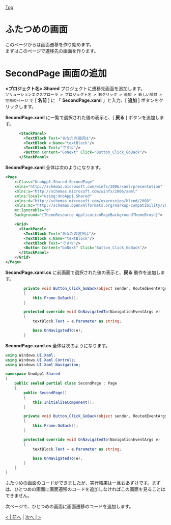 [Top](./top.md)  

# ふたつめの画面

このページからは画面遷移を作り始めます。  
まずはこのページで遷移先の画面を作ります。

# SecondPage 画面の追加
**<プロジェクト名>.Shared** プロジェクトに遷移先画面を追加します。  
```ソリューションエクスプローラ > プロジェクト名 > 右クリック > 追加 > 新しい項目 > 空白のページ``` で [ **名前** ] に 「 **SecondPage.xaml** 」と入力、[ **追加** ] ボタンをクリックします。  

**SecondPage.xaml** に一覧で選択された値の表示と、[ **戻る** ] ボタンを追加します。

```xml
      <StackPanel>
        <TextBlock Text="あなたの選択は"/>
        <TextBlock x:Name="textBlock"/>
        <TextBlock Text="ですね"/>
        <Button Content="GoNext" Click="Button_Click_GoBack"/>
      </StackPanel>
```

**SecondPage.xaml** 全体は次のようになります。

```xml
<Page
    x:Class="UnoApp1.Shared.SecondPage"
    xmlns="http://schemas.microsoft.com/winfx/2006/xaml/presentation"
    xmlns:x="http://schemas.microsoft.com/winfx/2006/xaml"
    xmlns:local="using:UnoApp1.Shared"
    xmlns:d="http://schemas.microsoft.com/expression/blend/2008"
    xmlns:mc="http://schemas.openxmlformats.org/markup-compatibility/2006"
    mc:Ignorable="d"
    Background="{ThemeResource ApplicationPageBackgroundThemeBrush}">

    <Grid>
      <StackPanel>
        <TextBlock Text="あなたの選択は"/>
        <TextBlock x:Name="textBlock"/>
        <TextBlock Text="ですね"/>
        <Button Content="GoNext" Click="Button_Click_GoBack"/>
      </StackPanel>
    </Grid>
</Page>
```

**SecondPage.xaml.cs** に前画面で選択された値の表示と、**戻る** 動作を追加します。

```cs
        private void Button_Click_GoBack(object sender, RoutedEventArgs e)
        {
            this.Frame.GoBack();
        }

        protected override void OnNavigatedTo(NavigationEventArgs e)
        {
            textBlock.Text = e.Parameter as string;

            base.OnNavigatedTo(e);
        }
```

**SecondPage.xaml.cs** 全体は次のようになります。

```cs
using Windows.UI.Xaml;
using Windows.UI.Xaml.Controls;
using Windows.UI.Xaml.Navigation;

namespace UnoApp1.Shared
{
    public sealed partial class SecondPage : Page
    {
        public SecondPage()
        {
            this.InitializeComponent();
        }

        private void Button_Click_GoBack(object sender, RoutedEventArgs e)
        {
            this.Frame.GoBack();
        }

        protected override void OnNavigatedTo(NavigationEventArgs e)
        {
            textBlock.Text = e.Parameter as string;

            base.OnNavigatedTo(e);
        }
    }
}
```

ふたつめの画面のコードができましたが、実行結果は一旦おあずけです。まずは、ひとつめの画面に画面遷移のコードを追加しなければこの画面を見ることはできません。  

次ページで、ひとつめの画面に画面遷移のコードを追加します。

[< | 前へ](./textbook6.md) | [次へ | >](./textbook8.md)
